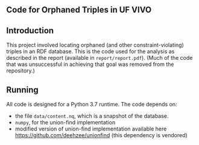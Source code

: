 ## Code for Orphaned Triples in UF VIVO

## Introduction
This project involved locating orphaned (and other constraint-violating) triples in an RDF database. This is the code used for the analysis as described in the report (available in `report/report.pdf`). (Much of the code that was unsuccessful in achieving that goal was removed from the repository.)

## Running
All code is designed for a Python 3.7 runtime. The code depends on:
- the file `data/content.nq`, which is a snapshot of the database.
-  `numpy`, for the union-find implementation
- modified version of union-find implementation available here https://github.com/deehzee/unionfind (this dependency is vendored)